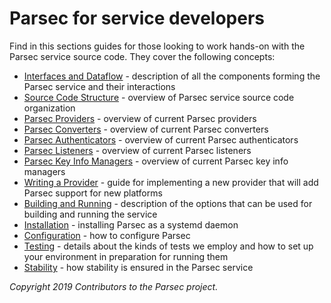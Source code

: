 # Parsec for service developers

Find in this sections guides for those looking to work hands-on with the Parsec service source code.
They cover the following concepts:

- [Interfaces and Dataflow](interfaces_and_dataflow.md) - description of all the components forming
   the Parsec service and their interactions
- [Source Code Structure](source_code_structure.md) - overview of Parsec service source code
   organization
- [Parsec Providers](providers.md) - overview of current Parsec providers
- [Parsec Converters](converters.md) - overview of current Parsec converters
- [Parsec Authenticators](authenticators.md) - overview of current Parsec authenticators
- [Parsec Listeners](listeners.md) - overview of current Parsec listeners
- [Parsec Key Info Managers](key_info_managers.md) - overview of current Parsec key info managers
- [Writing a Provider](adding_provider.md) - guide for implementing a new provider that will add
   Parsec support for new platforms
- [Building and Running](build_run.md) - description of the options that can be used for building
   and running the service
- [Installation](install_parsec_linux.md) - installing Parsec as a systemd daemon
- [Configuration](configuration.md) - how to configure Parsec
- [Testing](tests) - details about the kinds of tests we employ and how to set up your environment
   in preparation for running them
- [Stability](stability.md) - how stability is ensured in the Parsec service

*Copyright 2019 Contributors to the Parsec project.*
